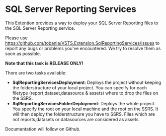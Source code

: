 # SQL Server Reporting Services

This Extention provides a way to deploy your SQL Server Reporting files to the SQL Server Reporting service.

Please use https://github.com/tobania/VSTS.Extension.SqlReportingServices/issues to report any bugs or problems you've encountered. We try to resolve them as soon as possible.

**Note that this task is RELEASE ONLY!**

There are two tasks available:
- __SqlReportingServicesDeployment__: Deploys the project without keeping the folderstructure of your local project. You can specify for each filetype (report,dataset,datasource & assets) where to drop the files on the SSRS.
- __SqlReportingServicesFolderDeployment__: Deploys the whole project. You specify the root on your local machine and the root on the SSRS. It will then deploy the folderstructure you have to SSRS. Files which are not reports,datasets or datasources are considered as assets. 

Documentation will follow on Github.